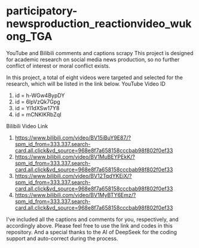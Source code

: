# participatory-newsproduction_reactionvideo_wukong_TGA
YouTube and Bilibili comments and captions scrapy
This project is designed for academic research on social media news production, so no further conflict of interest or moral conflict exists.

In this project, a total of eight videos were targeted and selected for the research, which will be listed in the link below.
YouTube Video ID
1. id = h-WGw4BypDY 
2. id = 6lpVzQk7Gpg 
3. id = YI1dXSw17Y8 
4. id = mCNKIKRbZqI 

Bilibili Video Link
1. https://www.bilibili.com/video/BV15iBuY9E87/?spm_id_from=333.337.search-card.all.click&vd_source=968e8f7a658158cccbab98f802f0ef33
2. https://www.bilibili.com/video/BV1MuBEYPEkK/?spm_id_from=333.337.search-card.all.click&vd_source=968e8f7a658158cccbab98f802f0ef33
3. https://www.bilibili.com/video/BV12TqdYKEiX/?spm_id_from=333.337.search-card.all.click&vd_source=968e8f7a658158cccbab98f802f0ef33
4. https://www.bilibili.com/video/BV1MyBTY6Emz/?spm_id_from=333.337.search-card.all.click&vd_source=968e8f7a658158cccbab98f802f0ef33

I've included all the captions and comments for you, respectively, and accordingly above.
Please feel free to use the link and codes in this repository. And a special thanks to the AI of DeepSeek for the coding support and auto-correct during the process.




